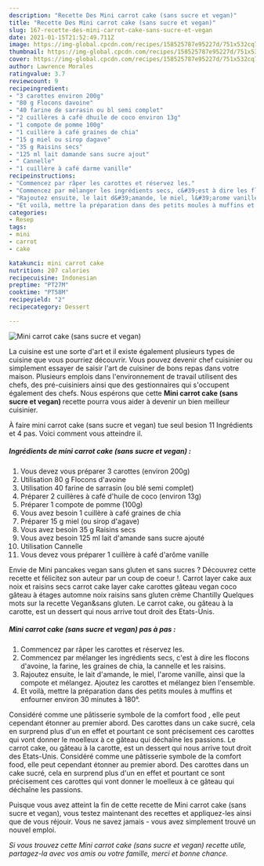 ```yaml
---
description: "Recette Des Mini carrot cake (sans sucre et vegan)"
title: "Recette Des Mini carrot cake (sans sucre et vegan)"
slug: 167-recette-des-mini-carrot-cake-sans-sucre-et-vegan
date: 2021-01-15T21:52:49.711Z
image: https://img-global.cpcdn.com/recipes/158525787e95227d/751x532cq70/mini-carrot-cake-sans-sucre-et-vegan-photo-principale-de-la-recette.jpg
thumbnail: https://img-global.cpcdn.com/recipes/158525787e95227d/751x532cq70/mini-carrot-cake-sans-sucre-et-vegan-photo-principale-de-la-recette.jpg
cover: https://img-global.cpcdn.com/recipes/158525787e95227d/751x532cq70/mini-carrot-cake-sans-sucre-et-vegan-photo-principale-de-la-recette.jpg
author: Lawrence Morales
ratingvalue: 3.7
reviewcount: 9
recipeingredient:
- "3 carottes environ 200g"
- "80 g Flocons davoine"
- "40 farine de sarrasin ou bl semi complet"
- "2 cuillères à café dhuile de coco environ 13g"
- "1 compote de pomme 100g"
- "1 cuillère à café graines de chia"
- "15 g miel ou sirop dagave"
- "35 g Raisins secs"
- "125 ml lait damande sans sucre ajout"
- " Cannelle"
- "1 cuillère à café darme vanille"
recipeinstructions:
- "Commencez par râper les carottes et réservez les."
- "Commencez par mélanger les ingrédients secs, c&#39;est à dire les flocons d&#39;avoine, la farine, les graines de chia, la cannelle et les raisins."
- "Rajoutez ensuite, le lait d&#39;amande, le miel, l&#39;arome vanille, ainsi que la compote et mélangez. Ajoutez les carottes et mélangez bien l&#39;ensemble."
- "Et voilà, mettre la préparation dans des petits moules à muffins et enfourner environ 30 minutes à 180°."
categories:
- Resep
tags:
- mini
- carrot
- cake

katakunci: mini carrot cake 
nutrition: 207 calories
recipecuisine: Indonesian
preptime: "PT27M"
cooktime: "PT58M"
recipeyield: "2"
recipecategory: Dessert

---
```



![Mini carrot cake (sans sucre et vegan)](https://img-global.cpcdn.com/recipes/158525787e95227d/751x532cq70/mini-carrot-cake-sans-sucre-et-vegan-photo-principale-de-la-recette.jpg)

La cuisine est une sorte d'art et il existe également plusieurs types de cuisine que vous pourriez découvrir. Vous pouvez devenir chef cuisinier ou simplement essayer de saisir l'art de cuisiner de bons repas dans votre maison. Plusieurs emplois dans l'environnement de travail utilisent des chefs, des pré-cuisiniers ainsi que des gestionnaires qui s'occupent également des chefs. Nous espérons que cette <strong> Mini carrot cake (sans sucre et vegan) </strong> recette pourra vous aider à devenir un bien meilleur cuisinier.

<!--inarticleads1-->

À faire mini carrot cake (sans sucre et vegan) tue seul besion 11 Ingrédients et 4 pas. Voici comment vous atteindre il.

##### Ingrédients de mini carrot cake (sans sucre et vegan) :

1. Vous devez vous préparer 3 carottes (environ 200g)
1. Utilisation 80 g Flocons d&#39;avoine
1. Utilisation 40 farine de sarrasin (ou blé semi complet)
1. Préparer 2 cuillères à café d&#39;huile de coco (environ 13g)
1. Préparer 1 compote de pomme (100g)
1. Vous avez besoin 1 cuillère à café graines de chia
1. Préparer 15 g miel (ou sirop d&#39;agave)
1. Vous avez besoin 35 g Raisins secs
1. Vous avez besoin 125 ml lait d&#39;amande sans sucre ajouté
1. Utilisation  Cannelle
1. Vous devez vous préparer 1 cuillère à café d&#39;arôme vanille


Envie de Mini pancakes vegan sans gluten et sans sucres ? Découvrez cette recette et félicitez son auteur par un coup de coeur !. Carrot layer cake aux noix et raisins secs carrot cake layer cake carottes gâteau vegan coco gâteau à étages automne noix raisins sans gluten crème Chantilly Quelques mots sur la recette Vegan&amp;sans gluten. Le carrot cake, ou gâteau à la carotte, est un dessert qui nous arrive tout droit des Etats-Unis. 

<!--inarticleads2-->

##### Mini carrot cake (sans sucre et vegan) pas à pas :

1. Commencez par râper les carottes et réservez les.
1. Commencez par mélanger les ingrédients secs, c&#39;est à dire les flocons d&#39;avoine, la farine, les graines de chia, la cannelle et les raisins.
1. Rajoutez ensuite, le lait d&#39;amande, le miel, l&#39;arome vanille, ainsi que la compote et mélangez. Ajoutez les carottes et mélangez bien l&#39;ensemble.
1. Et voilà, mettre la préparation dans des petits moules à muffins et enfourner environ 30 minutes à 180°.


Considéré comme une pâtisserie symbole de la comfort food , elle peut cependant étonner au premier abord. Des carottes dans un cake sucré, cela en surprend plus d&#39;un en effet et pourtant ce sont précisement ces carottes qui vont donner le moelleux à ce gâteau qui déchaîne les passions. Le carrot cake, ou gâteau à la carotte, est un dessert qui nous arrive tout droit des Etats-Unis. Considéré comme une pâtisserie symbole de la comfort food, elle peut cependant étonner au premier abord. Des carottes dans un cake sucré, cela en surprend plus d&#39;un en effet et pourtant ce sont précisement ces carottes qui vont donner le moelleux à ce gâteau qui déchaîne les passions. 

<!--inarticleads1-->

<p>
Puisque vous avez atteint la fin de cette recette de Mini carrot cake (sans sucre et vegan), vous testez maintenant des recettes et appliquez-les ainsi que de vous réjouir. Vous ne savez jamais - vous avez simplement trouvé un nouvel emploi.
</p>

<p>
<i>Si vous trouvez cette Mini carrot cake (sans sucre et vegan) recette utile, partagez-la avec vos amis ou votre famille, merci et bonne chance.</i>
</p>
